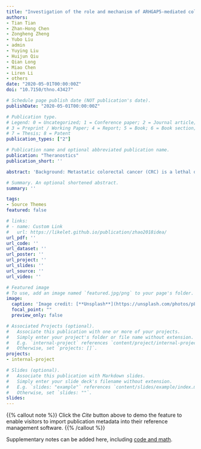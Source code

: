 ```yaml
---
title: "Investigation of the role and mechanism of ARHGAP5-mediated colorectal cancer metastasis"
authors:
- Tian Tian
- Zhan-Hong Chen
- Zongheng Zheng
- Yubo Liu
- admin
- Yuying Liu
- Huijun Qiu
- Qian Long
- Miao Chen
- Liren Li
- others
date: "2020-05-01T00:00:00Z"
doi: "10.7150/thno.43427"

# Schedule page publish date (NOT publication's date).
publishDate: "2020-05-01T00:00:00Z"

# Publication type.
# Legend: 0 = Uncategorized; 1 = Conference paper; 2 = Journal article;
# 3 = Preprint / Working Paper; 4 = Report; 5 = Book; 6 = Book section;
# 7 = Thesis; 8 = Patent
publication_types: ["2"]

# Publication name and optional abbreviated publication name.
publication: "Theranostics"
publication_short: ''

abstract: 'Background: Metastatic colorectal cancer (CRC) is a lethal disease; however, the underlying molecular mechanisms remain unclear and require further study. Methods: RNA-Seq, PCR, Western blotting, immunohistochemistry, ChIP and RNAi assays were performed to investigate Rho GTPase-activating protein 5 (ARHGAP5, aslo known as p190RhoGAP-B, p190-B) expression and the clinical relevance, functional roles and regulatory mechanisms of this protein using human CRC cells and tissues. In vivo, two cell-based xenograft models were used to evaluate the roles of ARHGAP5 in CRC metastasis. Results: Here, we report that ARHGAP5 expression is significantly increased in metastatic CRC tissues and is inversely associated with patient overall survival. The suppression of ARHGAP5 reduces CRC cell metastasis in vitro and in cell-based xenograft models. Furthermore, we show that ARHGAP5 promotes CRC cell epithelial-mesenchymal transition by negatively regulating RhoA activity. Mechanistically, cAMP response element-binding protein (CREB1) transcriptionally upregulates ARHGAP5 expression, and decreased miR-137 further contributes to ARHGAP5 mRNA stability in CRC. Conclusions: Overall, our study highlights the crucial function of ARHGAP5 in CRC metastasis, thus suggesting novel prognostic biomarkers and hypothetical therapeutic targets.'

# Summary. An optional shortened abstract.
summary: ''

tags:
- Source Themes
featured: false

# links:
# - name: Custom Link
#   url: https://likelet.github.io/publication/zhao2018idea/
url_pdf: ''
url_code: ''
url_dataset: ''
url_poster: ''
url_project: ''
url_slides: ''
url_source: ''
url_video: ''

# Featured image
# To use, add an image named `featured.jpg/png` to your page's folder. 
image:
  caption: 'Image credit: [**Unsplash**](https://unsplash.com/photos/pLCdAaMFLTE)'
  focal_point: ""
  preview_only: false

# Associated Projects (optional).
#   Associate this publication with one or more of your projects.
#   Simply enter your project's folder or file name without extension.
#   E.g. `internal-project` references `content/project/internal-project/index.md`.
#   Otherwise, set `projects: []`.
projects:
- internal-project

# Slides (optional).
#   Associate this publication with Markdown slides.
#   Simply enter your slide deck's filename without extension.
#   E.g. `slides: "example"` references `content/slides/example/index.md`.
#   Otherwise, set `slides: ""`.
slides:
---
```


{{% callout note %}}
Click the *Cite* button above to demo the feature to enable visitors to import publication metadata into their reference management software.
{{% /callout %}}

Supplementary notes can be added here, including [code and math](https://sourcethemes.com/academic/docs/writing-markdown-latex/).
